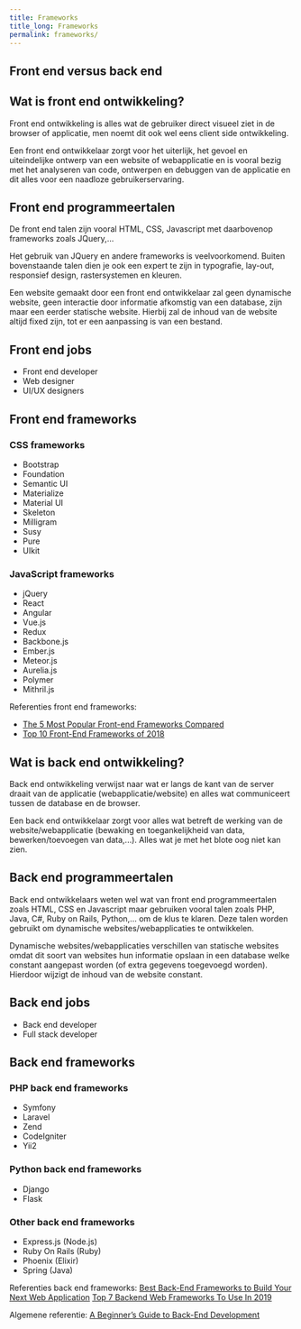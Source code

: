 ```yaml
---
title: Frameworks
title_long: Frameworks
permalink: frameworks/
---
```


Front end versus back end
-------------------------

## Wat is front end ontwikkeling?
Front end ontwikkeling is alles wat de gebruiker direct visueel ziet in de browser of applicatie, men noemt dit ook wel eens client side ontwikkeling.

Een front end ontwikkelaar zorgt voor het uiterlijk, het gevoel en uiteindelijke ontwerp van een website of webapplicatie en is vooral bezig met het analyseren van code, ontwerpen en debuggen van de applicatie en dit alles voor een naadloze gebruikerservaring.

## Front end programmeertalen
De front end talen zijn vooral HTML, CSS, Javascript met daarbovenop frameworks zoals JQuery,...

Het gebruik van JQuery en andere frameworks is veelvoorkomend.
Buiten bovenstaande talen dien je ook een expert te zijn in typografie, lay-out, responsief design, rastersystemen en kleuren.

Een website gemaakt door een front end ontwikkelaar zal geen dynamische website, geen interactie door informatie afkomstig van een database, zijn maar een eerder statische website. Hierbij zal de inhoud van de website altijd fixed zijn, tot er een aanpassing is van een bestand.

## Front end jobs
- Front end developer
- Web designer
- UI/UX designers

## Front end frameworks

### CSS frameworks
- Bootstrap
- Foundation
- Semantic UI
- Materialize
- Material UI
- Skeleton
- Milligram
- Susy
- Pure
- UIkit

### JavaScript frameworks
- jQuery
- React
- Angular
- Vue.js
- Redux
- Backbone.js
- Ember.js
- Meteor.js
- Aurelia.js
- Polymer
- Mithril.js

Referenties front end frameworks:
- [The 5 Most Popular Front-end Frameworks Compared](https://www.sitepoint.com/most-popular-frontend-frameworks-compared)
- [Top 10 Front-End Frameworks of 2018](https://www.keycdn.com/blog/front-end-frameworks)

## Wat is back end ontwikkeling?
Back end ontwikkeling verwijst naar wat er langs de kant van de server draait van de applicatie (webapplicatie/website) en alles wat communiceert tussen de database en de browser.

Een back end ontwikkelaar zorgt voor alles wat betreft de werking van de website/webapplicatie (bewaking en toegankelijkheid van data, bewerken/toevoegen van data,...). Alles wat je met het blote oog niet kan zien.

## Back end programmeertalen
Back end ontwikkelaars weten wel wat van front end programmeertalen zoals HTML, CSS en Javascript maar gebruiken vooral talen zoals PHP, Java, C#, Ruby on Rails, Python,... om de klus te klaren. Deze talen worden gebruikt om dynamische websites/webapplicaties te ontwikkelen. 

Dynamische websites/webapplicaties verschillen van statische websites omdat dit soort van websites hun informatie opslaan in een database welke constant aangepast worden (of extra gegevens toegevoegd worden). Hierdoor wijzigt de inhoud van de website constant.

## Back end jobs
- Back end developer
- Full stack developer

## Back end frameworks

### PHP back end frameworks
- Symfony
- Laravel
- Zend
- CodeIgniter
- Yii2

### Python back end frameworks
- Django
- Flask

### Other back end frameworks
- Express.js (Node.js)
- Ruby On Rails (Ruby)
- Phoenix (Elixir)
- Spring (Java)

Referenties back end frameworks:
[Best Back-End Frameworks to Build Your Next Web Application](https://medium.com/@shahroznawaz/best-backend-frameworks-to-build-your-next-web-application-2f89f08f34e3)
[Top 7 Backend Web Frameworks To Use In 2019](https://hackernoon.com/7-best-web-development-backend-frameworks-in-2018-22a5e276cdd)

Algemene referentie:
[A Beginner’s Guide to Back-End Development](https://www.upwork.com/hiring/development/a-beginners-guide-to-back-end-development/)